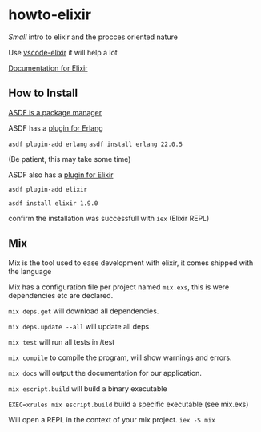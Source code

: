 # howto-elixir


_Small_ intro to elixir and the procces oriented nature

Use [vscode-elixir](https://marketplace.visualstudio.com/items?itemName=mjmcloug.vscode-elixir) it will help a lot

[Documentation for Elixir](https://hexdocs.pm/elixir/Kernel.html)

## How to Install

[ASDF is a package manager](https://github.com/asdf-vm/asdf)

ASDF has a [plugin for Erlang](https://github.com/asdf-vm/asdf-erlang)

`asdf plugin-add erlang`
`asdf install erlang 22.0.5`

(Be patient, this may take some time)

ASDF also has a [plugin for Elixir](https://github.com/asdf-vm/asdf-elixir)

`asdf plugin-add elixir`

`asdf install elixir 1.9.0`

confirm the installation was successfull with `iex` (Elixir REPL)

## Mix

Mix is the tool used to ease development with elixir, it comes shipped with the language

Mix has a configuration file per project named `mix.exs`, this is were dependencies etc are declared.

`mix deps.get`
will download all dependencies.

`mix deps.update --all`
will update all deps

`mix test`
will run all tests in /test

`mix compile`
to compile the program, will show warnings and errors.

`mix docs`
will output the documentation for our application.

`mix escript.build`
will build a binary executable

`EXEC=xrules mix escript.build`
build a specific executable (see mix.exs)

Will open a REPL in the context of your mix project.
`iex -S mix`
